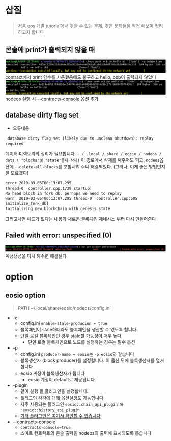 # 삽질
> 처음 eos 개발 tutorial에서 겪을 수 있는 문제, 겪은 문제들을 직접 해보며 정리하고자 합니다

## 콘솔에 print가 출력되지 않을 때
![non_print](./img/non_print.png)
contract에서 print 함수를 사용했음에도 불구하고 hello, bob이 출력되지 않았다
![print](./img/print.png)
nodeos 실행 시 --contracts-console 옵션 추가

## database dirty flag set
* 오류내용
```
 database dirty flag set (likely due to unclean shutdown): replay required
```
데이터 디렉토리의 정리가 필요합니다.
`~ / .local / share / eosio / nodeos / data ( "blocks"및 "state"폴더 삭제)` 이 경로에서 삭제를 해주어도 되고, `nodeos`옵션에 `--delete-all-blocks`를 포함시켜 주니 해결되었다. (그러나, 이게 좋은 방법인지 잘 모르겠다)

```
error 2019-03-05T00:13:07.295 
thread-0  controller.cpp:1739 startup] 
No head block in fork db, perhaps we need to replay
warn  2019-03-05T00:13:07.295 thread-0  controller.cpp:585 initialize_fork_db]  
Initializing new blockchain with genesis state
```
그러고나면 헤드가 없다는 내용과 새로운 블록체인 제네시스 부터 다시 만들어준다

## Failed with error: unspecified (0)
![unspecified](./img/unspecified(0).png)
계정생성을 다시 해주면 해결된다

# option
## eosio option
> PATH  ~/.local/share/eosio/nodeos/config.ini

* -e
  * config.ini `enable-stale-producion = true`
  * 블록체인이 stale하더라도 블록체인을 생산할 수 있도록 합니다.
  * 단일 로컬 블록체인인 경우 stale할 가능성이 매우 높다.
  	* 단일 로컬 블록체인으로 노드를 실행하는 경우는 필수 옵션
* -p
  * config.ini `producer-name = eosio`는 `-p eosio`와 같습니다
  * 블록생산자 (block producer)를 설정합니다. 이 옵션 뒤에 블록생산자를 열거합니다
  * eosio 계정이 블록생산자가 됩니다
  	* eosio 계정이 default로 제공됩니다
* -plugin
  * 같이 실행 될 플러그인을 설정합니다.
  * 플러그인 각각에 대해 옵션설정도 가능합니다
  * 자주 사용되는 플러그인 `eosio::chain_api_plugin'와 'eosio::history_api_plugin`
  * [기타 플러그인은 여기서 확인할 수 있습니다](https://developers.eos.io/eosio-nodeos/docs/bnet_plugin)
* --contracts-console
  * `contracts-console=true`
  * 스마트 컨트랙트의 콘솔 출력을 nodeos의 출력에 표시되도록 돕습니다
